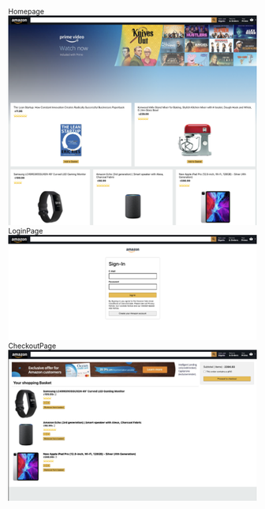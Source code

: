 

Homepage
![HomePage](https://github.com/AbinMuds/amazon-clone2/blob/main/images/1.png?raw=true)
LoginPage
![LoginPage](https://github.com/abinmuds/amazon-clone2/blob/main/images/2.png)
CheckoutPage
![CheckoutPage](https://github.com/abinmuds/amazon-clone2/blob/main/images/3.png)
